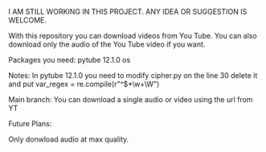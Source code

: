 I AM STILL WORKING IN THIS PROJECT. ANY IDEA OR SUGGESTION IS WELCOME.

With this repository you can download videos from You Tube. 
You can also download only the audio of the You Tube video if you want. 

Packages you need:
pytube 12.1.0
os

Notes: In pytube 12.1.0 you need to modify cipher.py on the line 30 delete it and put
        var_regex = re.compile(r"^\$*\w+\W")

Main branch: You can download a single audio or video using the url from YT

Future Plans:

Only donwload audio at max quality.

